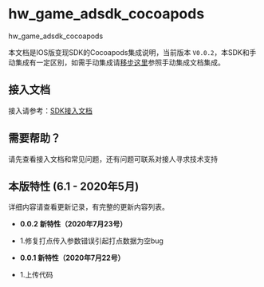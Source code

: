 # hw_game_adsdk_cocoapods
hw_game_adsdk_cocoapods

本文档是IOS版变现SDK的Cocoapods集成说明，当前版本 `V0.0.2`，本SDK和手动集成有一定区别，如需手动集成请[移步这里](https://github.com/artwl/hwsdk_ios)参照手动集成文档集成。

## 接入文档

接入请参考：[SDK接入文档](https://github.com/hellowdgame/hw_game_adsdk_cocoapods/wiki/%E6%8E%A5%E5%85%A5%E8%AF%B4%E6%98%8E)

## 需要帮助？

请先查看接入文档和常见问题，还有问题可联系对接人寻求技术支持

## 本版特性 (6.1 - 2020年5月)

详细内容请查看更新记录，有完整的更新内容列表。
- **0.0.2 新特性（2020年7月23号）**
 - 1.修复打点传入参数错误引起打点数据为空bug
 
- **0.0.1 新特性（2020年7月22号）**
 - 1.上传代码
